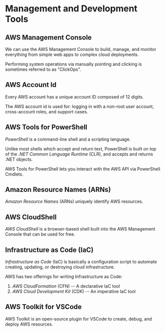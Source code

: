 # Management and Development Tools

## AWS Management Console

We can use the AWS Management Console to build, manage, and monitor everything from simple web apps to complex cloud deployments.

Performing system operations via manually pointing and clicking is sometimes referred to as "ClickOps".

## AWS Account Id

Every AWS account has a unique account ID composed of 12 digits.

The AWS account id is used for: logging in with a non-root user account, cross-account roles, and support cases.

## AWS Tools for PowerShell

_PowerShell_ is a command-line shell and a scripting language.

Unlike most shells which accept and return text, PowerShell is built on top of the _.NET Common Language Runtime_ (CLR), and accepts and returns .NET objects.

AWS Tools for PowerShell lets you interact with the AWS API via PowerShell Cmdlets.

## Amazon Resource Names (ARNs)

_Amazon Resource Names_ (ARNs) uniquely identify AWS resources.

## AWS CloudShell

_AWS CloudShell_ is a browser-based shell built into the AWS Management Console that can be used for free.

## Infrastructure as Code (IaC)

_Infrastructure as Code_ (IaC) is basically a configuration script to automate creating, updating, or destroying cloud infrastructure.

AWS has two offerings for writing Infrastructure as Code:

1. _AWS CloudFormation_ (CFN) -- A declarative IaC tool
1. _AWS Cloud Development Kit_ (CDK) -- An imperative IaC tool

## AWS Toolkit for VSCode

AWS Toolkit is an open-source plugin for VSCode to create, debug, and deploy AWS resources.
